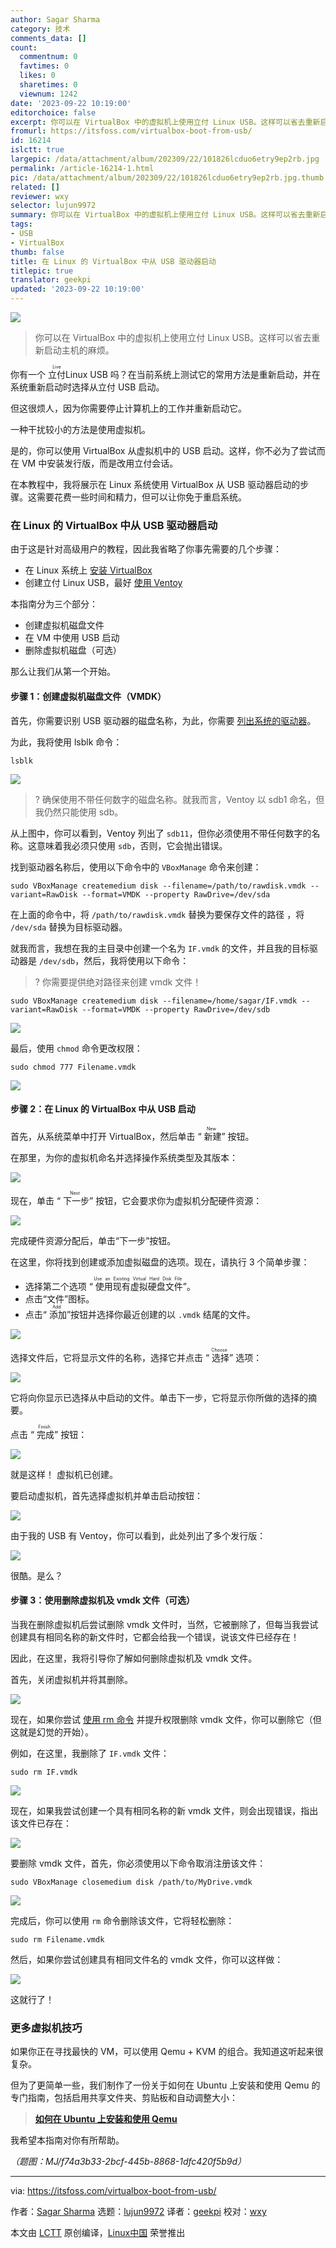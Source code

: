 ```yaml
---
author: Sagar Sharma
category: 技术
comments_data: []
count:
  commentnum: 0
  favtimes: 0
  likes: 0
  sharetimes: 0
  viewnum: 1242
date: '2023-09-22 10:19:00'
editorchoice: false
excerpt: 你可以在 VirtualBox 中的虚拟机上使用立付 Linux USB。这样可以省去重新启动主机的麻烦。
fromurl: https://itsfoss.com/virtualbox-boot-from-usb/
id: 16214
islctt: true
largepic: /data/attachment/album/202309/22/101826lcduo6etry9ep2rb.jpg
permalink: /article-16214-1.html
pic: /data/attachment/album/202309/22/101826lcduo6etry9ep2rb.jpg.thumb.jpg
related: []
reviewer: wxy
selector: lujun9972
summary: 你可以在 VirtualBox 中的虚拟机上使用立付 Linux USB。这样可以省去重新启动主机的麻烦。
tags:
- USB
- VirtualBox
thumb: false
title: 在 Linux 的 VirtualBox 中从 USB 驱动器启动
titlepic: true
translator: geekpi
updated: '2023-09-22 10:19:00'
---
```


![](/data/attachment/album/202309/22/101826lcduo6etry9ep2rb.jpg)



> 
> 你可以在 VirtualBox 中的虚拟机上使用立付 Linux USB。这样可以省去重新启动主机的麻烦。
> 
> 
> 


你有一个 <ruby> 立付 <rt>  Live </rt></ruby> Linux USB 吗？在当前系统上测试它的常用方法是重新启动，并在系统重新启动时选择从立付 USB 启动。


但这很烦人，因为你需要停止计算机上的工作并重新启动它。


一种干扰较小的方法是使用虚拟机。


是的，你可以使用 VirtualBox 从虚拟机中的 USB 启动。这样，你不必为了尝试而在 VM 中安装发行版，而是改用立付会话。


在本教程中，我将展示在 Linux 系统使用 VirtualBox 从 USB 驱动器启动的步骤。这需要花费一些时间和精力，但可以让你免于重启系统。


### 在 Linux 的 VirtualBox 中从 USB 驱动器启动


由于这是针对高级用户的教程，因此我省略了你事先需要的几个步骤：


* 在 Linux 系统上 [安装 VirtualBox](https://itsfoss.com/install-virtualbox-ubuntu/)
* 创建立付 Linux USB，最好 [使用 Ventoy](https://itsfoss.com/use-ventoy/)


本指南分为三个部分：


* 创建虚拟机磁盘文件
* 在 VM 中使用 USB 启动
* 删除虚拟机磁盘（可选）


那么让我们从第一个开始。


#### 步骤 1：创建虚拟机磁盘文件（VMDK）


首先，你需要识别 USB 驱动器的磁盘名称，为此，你需要 [列出系统的驱动器](https://linuxhandbook.com/linux-list-disks/)。


为此，我将使用 lsblk 命令：



```
lsblk

```

![](/data/attachment/album/202309/22/101904kr5vh5wqwtahavrd.png)



> 
> ? 确保使用不带任何数字的磁盘名称。就我而言，Ventoy 以 sdb1 命名，但我仍然只能使用 sdb。
> 
> 
> 


从上图中，你可以看到，Ventoy 列出了 `sdb11`，但你必须使用不带任何数字的名称。这意味着我必须只使用 `sdb`，否则，它会抛出错误。


找到驱动器名称后，使用以下命令中的 `VBoxManage` 命令来创建：



```
sudo VBoxManage createmedium disk --filename=/path/to/rawdisk.vmdk --variant=RawDisk --format=VMDK --property RawDrive=/dev/sda

```

在上面的命令中，将 `/path/to/rawdisk.vmdk` 替换为要保存文件的路径 ，将 `/dev/sda` 替换为目标驱动器。


就我而言，我想在我的主目录中创建一个名为 `IF.vmdk` 的文件，并且我的目标驱动器是 `/dev/sdb`，然后，我将使用以下命令：



> 
> ? 你需要提供绝对路径来创建 vmdk 文件！
> 
> 
> 



```
sudo VBoxManage createmedium disk --filename=/home/sagar/IF.vmdk --variant=RawDisk --format=VMDK --property RawDrive=/dev/sdb

```

![](/data/attachment/album/202309/22/101904ar55zyyg2yiwwdrw.png)


最后，使用 `chmod` 命令更改权限：



```
sudo chmod 777 Filename.vmdk

```

![](/data/attachment/album/202309/22/101905anqp9tqdbsavqpbp.png)


#### 步骤 2：在 Linux 的 VirtualBox 中从 USB 启动


首先，从系统菜单中打开 VirtualBox，然后单击 “<ruby> 新建 <rt>  New </rt></ruby>” 按钮。


在那里，为你的虚拟机命名并选择操作系统类型及其版本：


![](/data/attachment/album/202309/22/101905b683bmvv8xm8b3z8.png)


现在，单击 “<ruby> 下一步 <rt>  Next </rt></ruby>” 按钮，它会要求你为虚拟机分配硬件资源：


![](/data/attachment/album/202309/22/101906czcobzoqbfvmi9cd.png)


完成硬件资源分配后，单击“下一步”按钮。


在这里，你将找到创建或添加虚拟磁盘的选项。现在，请执行 3 个简单步骤：


* 选择第二个选项 “<ruby> 使用现有虚拟硬盘文件 <rt>  Use an Existing Virtual Hard Disk File </rt></ruby>”。
* 点击“文件”图标。
* 点击“<ruby> 添加 <rt>  Add </rt></ruby>”按钮并选择你最近创建的以 `.vmdk` 结尾的文件。


![](/data/attachment/album/202309/22/101906iv3fjgvf33a8gq0h.png)


选择文件后，它将显示文件的名称，选择它并点击 “<ruby> 选择 <rt>  Choose </rt></ruby>” 选项：


![](/data/attachment/album/202309/22/101907xp94wku9c4y4mwp6.png)


它将向你显示已选择从中启动的文件。单击下一步，它将显示你所做的选择的摘要。


点击 “<ruby> 完成 <rt>  Finish </rt></ruby>” 按钮：


![](/data/attachment/album/202309/22/101907kw0k5obbp823yz88.png)


就是这样！ 虚拟机已创建。


要启动虚拟机，首先选择虚拟机并单击启动按钮：


![](/data/attachment/album/202309/22/101908f3vkon8o9d58755o.png)


由于我的 USB 有 Ventoy，你可以看到，此处列出了多个发行版：


![](/data/attachment/album/202309/22/101908y1ygen1sbf25aeuo.png)


很酷。是么？


#### 步骤 3：使用删除虚拟机及 vmdk 文件（可选）


当我在删除虚拟机后尝试删除 vmdk 文件时，当然，它被删除了，但每当我尝试创建具有相同名称的新文件时，它都会给我一个错误，说该文件已经存在！


因此，在这里，我将引导你了解如何删除虚拟机及 vmdk 文件。


首先，关闭虚拟机并将其删除。


![](/data/attachment/album/202309/22/101909e24905v53g1ztr0m.png)


现在，如果你尝试 [使用 rm 命令](https://linuxhandbook.com/remove-files-directories/) 并提升权限删除 vmdk 文件，你可以删除它（但这就是幻觉的开始）。


例如，在这里，我删除了 `IF.vmdk` 文件：



```
sudo rm IF.vmdk

```

![](/data/attachment/album/202309/22/101909p8udwzdvzd6w40j0.png)


现在，如果我尝试创建一个具有相同名称的新 vmdk 文件，则会出现错误，指出该文件已存在：


![](/data/attachment/album/202309/22/101909k3oz1y5j7b73a39b.png)


要删除 vmdk 文件，首先，你必须使用以下命令取消注册该文件：



```
sudo VBoxManage closemedium disk /path/to/MyDrive.vmdk

```

![](/data/attachment/album/202309/22/101910wqc9hs4afpe9j9tn.png)


完成后，你可以使用 `rm` 命令删除该文件，它将轻松删除：



```
sudo rm Filename.vmdk

```

然后，如果你尝试创建具有相同文件名的 vmdk 文件，你可以这样做：


![](/data/attachment/album/202309/22/101910hhkqu4tq25x5qfho.png)


这就行了！


### 更多虚拟机技巧


如果你正在寻找最快的 VM，可以使用 Qemu + KVM 的组合。我知道这听起来很复杂。


但为了更简单一些，我们制作了一份关于如何在 Ubuntu 上安装和使用 Qemu 的专门指南，包括启用共享文件夹、剪贴板和自动调整大小：



> 
> **[如何在 Ubuntu 上安装和使用 Qemu](https://itsfoss.com/qemu-ubuntu/)**
> 
> 
> 


我希望本指南对你有所帮助。


*（题图：MJ/f74a3b33-2bcf-445b-8868-1dfc420f5b9d）*




---


via: <https://itsfoss.com/virtualbox-boot-from-usb/>


作者：[Sagar Sharma](https://itsfoss.com/author/sagar/) 选题：[lujun9972](https://github.com/lujun9972) 译者：[geekpi](https://github.com/geekpi) 校对：[wxy](https://github.com/wxy)


本文由 [LCTT](https://github.com/LCTT/TranslateProject) 原创编译，[Linux中国](https://linux.cn/) 荣誉推出